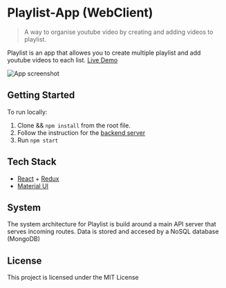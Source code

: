 # Playlist-App (WebClient)

> A way to organise youtube video by creating and adding videos to playlist.

Playlist is an app that allowes you to create multiple playlist and add youtube videos to each list. [Live Demo](http://streetfleet.s3-website.eu-west-3.amazonaws.com)

![App screenshot](https://github.com/nikwib/streetfleet-webclient/blob/develop/screenshots/HomePage.jpg)



## Getting Started
To run locally:
1) Clone && `npm install` from the root file.
2) Follow the instruction for the [backend server](https://github.com/nikwib/playlist-api) 
3) Run `npm start`

## Tech Stack

* [React](reactjs.org) + [Redux](redux.js.org)
* [Material UI ](http://www.material-ui.com/)

## System 
The system architecture for Playlist is build around a main API server that serves incoming routes. Data is stored and accesed by a NoSQL database (MongoDB) 

## License

This project is licensed under the MIT License
